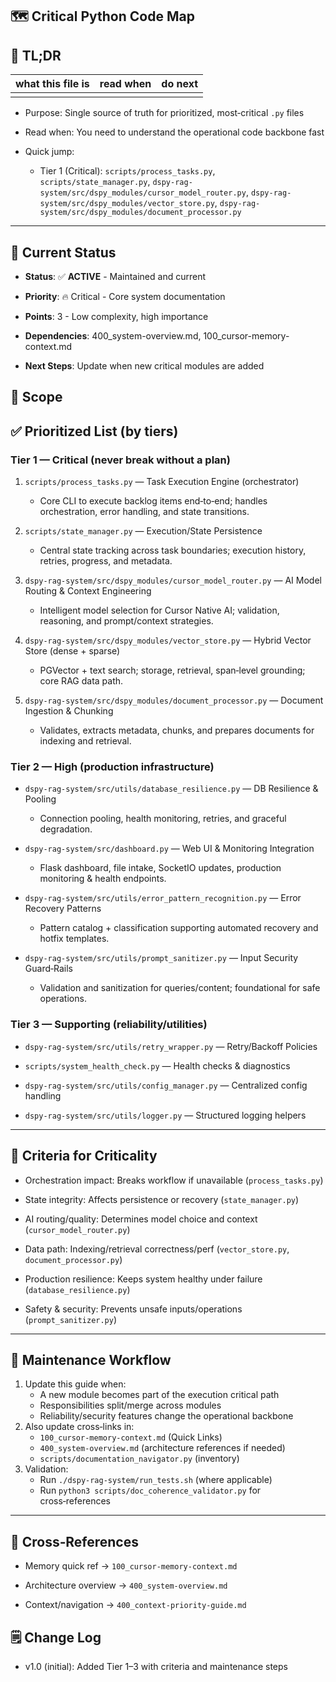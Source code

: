 <!-- CONTEXT_REFERENCE: 400_context-priority-guide.md -->
<!-- MODULE_REFERENCE: 100_cursor-memory-context.md -->
<!-- MODULE_REFERENCE: 400_system-overview.md -->
<!-- MEMORY_CONTEXT: HIGH - Critical code identification and prioritization -->

<a id="tldr"></a>

## 🗺️ Critical Python Code Map

## 🔎 TL;DR

| what this file is | read when | do next |
|---|---|---|
|  |  |  |

- Purpose: Single source of truth for prioritized, most‑critical `.py` files

- Read when: You need to understand the operational code backbone fast

- Quick jump:
  - Tier 1 (Critical): `scripts/process_tasks.py`, `scripts/state_manager.py`, `dspy-rag-system/src/dspy_modules/cursor_model_router.py`, `dspy-rag-system/src/dspy_modules/vector_store.py`, `dspy-rag-system/src/dspy_modules/document_processor.py`

---

## 🎯 **Current Status**

- **Status**: ✅ **ACTIVE** - Maintained and current

- **Priority**: 🔥 Critical - Core system documentation

- **Points**: 3 - Low complexity, high importance

- **Dependencies**: 400_system-overview.md, 100_cursor-memory-context.md

- **Next Steps**: Update when new critical modules are added

## 🎯 Scope

## ✅ Prioritized List (by tiers)

### Tier 1 — Critical (never break without a plan)

1. `scripts/process_tasks.py` — Task Execution Engine (orchestrator)
   - Core CLI to execute backlog items end‑to‑end; handles orchestration, error handling, and state transitions.

2. `scripts/state_manager.py` — Execution/State Persistence
   - Central state tracking across task boundaries; execution history, retries, progress, and metadata.

3. `dspy-rag-system/src/dspy_modules/cursor_model_router.py` — AI Model Routing & Context Engineering
   - Intelligent model selection for Cursor Native AI; validation, reasoning, and prompt/context strategies.

4. `dspy-rag-system/src/dspy_modules/vector_store.py` — Hybrid Vector Store (dense + sparse)
   - PGVector + text search; storage, retrieval, span‑level grounding; core RAG data path.

5. `dspy-rag-system/src/dspy_modules/document_processor.py` — Document Ingestion & Chunking
   - Validates, extracts metadata, chunks, and prepares documents for indexing and retrieval.

### Tier 2 — High (production infrastructure)

- `dspy-rag-system/src/utils/database_resilience.py` — DB Resilience & Pooling
  - Connection pooling, health monitoring, retries, and graceful degradation.

- `dspy-rag-system/src/dashboard.py` — Web UI & Monitoring Integration
  - Flask dashboard, file intake, SocketIO updates, production monitoring & health endpoints.

- `dspy-rag-system/src/utils/error_pattern_recognition.py` — Error Recovery Patterns
  - Pattern catalog + classification supporting automated recovery and hotfix templates.

- `dspy-rag-system/src/utils/prompt_sanitizer.py` — Input Security Guard‑Rails
  - Validation and sanitization for queries/content; foundational for safe operations.

### Tier 3 — Supporting (reliability/utilities)

- `dspy-rag-system/src/utils/retry_wrapper.py` — Retry/Backoff Policies

- `scripts/system_health_check.py` — Health checks & diagnostics

- `dspy-rag-system/src/utils/config_manager.py` — Centralized config handling

- `dspy-rag-system/src/utils/logger.py` — Structured logging helpers

---

## 🧭 Criteria for Criticality

- Orchestration impact: Breaks workflow if unavailable (`process_tasks.py`)

- State integrity: Affects persistence or recovery (`state_manager.py`)

- AI routing/quality: Determines model choice and context (`cursor_model_router.py`)

- Data path: Indexing/retrieval correctness/perf (`vector_store.py`, `document_processor.py`)

- Production resilience: Keeps system healthy under failure (`database_resilience.py`)

- Safety & security: Prevents unsafe inputs/operations (`prompt_sanitizer.py`)

---

## 🔄 Maintenance Workflow

1) Update this guide when:
   - A new module becomes part of the execution critical path
   - Responsibilities split/merge across modules
   - Reliability/security features change the operational backbone
2) Also update cross‑links in:
   - `100_cursor-memory-context.md` (Quick Links)
   - `400_system-overview.md` (architecture references if needed)
   - `scripts/documentation_navigator.py` (inventory)
3) Validation:
   - Run `./dspy-rag-system/run_tests.sh` (where applicable)
   - Run `python3 scripts/doc_coherence_validator.py` for cross‑references

---

## 🔗 Cross‑References

- Memory quick ref → `100_cursor-memory-context.md`

- Architecture overview → `400_system-overview.md`

- Context/navigation → `400_context-priority-guide.md`

## 🗒️ Change Log

- v1.0 (initial): Added Tier 1–3 with criteria and maintenance steps
